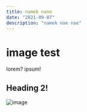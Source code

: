 ```yaml
---
title: namek nann
date: "2021-09-07"
description: "namek nae nae"
---
```


# image test

lorem? ipsum!

## Heading 2!

![image](https://www.pixelstalk.net/wp-content/uploads/2016/07/3840x2160-Images-Free-Download.jpg)